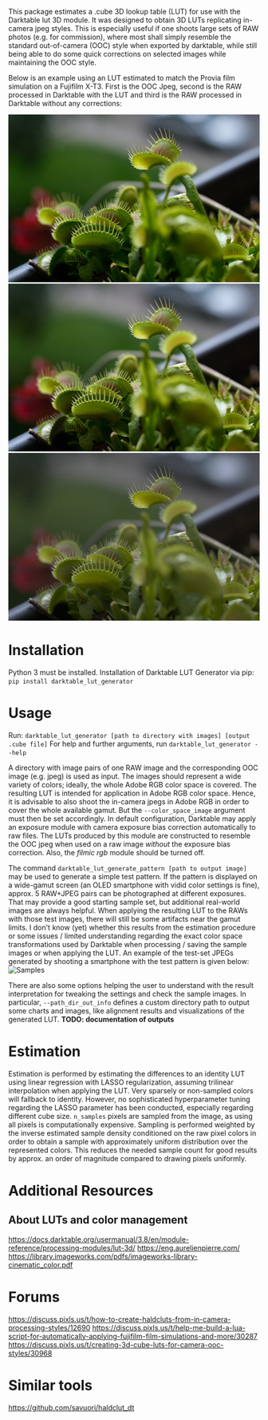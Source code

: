 This package estimates a .cube 3D lookup table (LUT) for use with the Darktable lut 3D module.
It was designed to obtain 3D LUTs replicating in-camera jpeg styles.
This is especially useful if one shoots large sets of RAW photos (e.g. for commission), where most shall simply
resemble the standard out-of-camera (OOC) style when exported by darktable, while still being able to do some quick
corrections on selected images while maintaining the OOC style.

Below is an example using an LUT estimated to match the Provia film simulation on a Fujifilm X-T3.
First is the OOC Jpeg, second is the RAW processed in Darktable with the LUT and third is the RAW processed in Darktable
without any corrections:

![Jpeg](https://raw.githubusercontent.com/wilecoyote2015/darktabe_lut_generator/master/images_readme/jpeg.jpg?raw=true "Jpeg")
![Raw with LUT](https://raw.githubusercontent.com/wilecoyote2015/darktabe_lut_generator/master/images_readme/provia.jpg?raw=true "Raw with LUT")
![Raw](https://raw.githubusercontent.com/wilecoyote2015/darktabe_lut_generator/master/images_readme/raw.jpg?raw=true "Raw")

# Installation

Python 3 must be installed.
Installation of Darktable LUT Generator via pip:
```pip install darktable_lut_generator```

# Usage

Run:
```darktable_lut_generator [path to directory with images] [output .cube file]```
For help and further arguments, run
```darktable_lut_generator --help```

A directory with image pairs of one RAW image and the corresponding OOC image (e.g. jpeg) is used as input.
The images should represent a wide variety of colors; ideally, the whole Adobe RGB color space is covered.
The resulting LUT is intended for application in Adobe RGB color space.
Hence, it is advisable to also shoot the in-camera jpegs in Adobe RGB in order to cover the whole available gamut.
But the `--color_space_image` argument must then be set accordingly.
In default configuration, Darktable may apply an exposure module with camera exposure bias correction automatically
to raw files. The LUTs produced by this module are constructed to resemble the OOC jpeg when used on a raw
image *without* the exposure bias correction. Also, the *filmic rgb* module should be turned off.

The command
```darktable_lut_generate_pattern [path to output image]```
may be used to generate a simple test pattern. If the pattern is displayed on a wide-gamut screen
(an OLED smartphone with vidid color settings is fine), approx. 5 RAW+JPEG pairs can be photographed at different
exposures. That may provide a good starting sample set, but additional real-world images are always
helpful.
When applying the resulting LUT to the RAWs with those test images, there will still be some artifacts near the gamut
limits.
I don't know (yet) whether this results from the estimation procedure or some issues / limited understanding
regarding the exact color space transformations used by Darktable when processing / saving the sample images
or when applying the LUT. An example of the test-set JPEGs generated by shooting a smartphone with the test pattern is
given below:
![Samples](https://raw.githubusercontent.com/wilecoyote2015/darktabe_lut_generator/master/images_readme/samples.jpg?raw=true "Samples")

There are also some options helping the user to understand with the result interpretation for tweaking the settings
and check the sample images.
In particular, `--path_dir_out_info` defines a custom directory path to output some charts and images, like alignment
results
and visualizations of the generated LUT. **TODO: documentation of outputs**

# Estimation

Estimation is performed by estimating the differences to an identity LUT using linear regression with LASSO
regularization, assuming trilinear interpolation when applying the LUT.
Very sparsely or non-sampled colors will fallback to identity. However, no sophisticated hyperparameter tuning regarding
the LASSO parameter has been conducted, especially regarding different cube size.
`n_samples` pixels are sampled from the image, as using all pixels is computationally expensive.
Sampling is performed weighted by the inverse estimated sample density conditioned on the raw pixel colors in order to
obtain a sample with approximately uniform distribution over the represented colors.
This reduces the needed sample count for good results by approx. an order of magnitude compared to drawing pixels
uniformly.

# Additional Resources

## About LUTs and color management

https://docs.darktable.org/usermanual/3.8/en/module-reference/processing-modules/lut-3d/
https://eng.aurelienpierre.com/
https://library.imageworks.com/pdfs/imageworks-library-cinematic_color.pdf

# Forums

https://discuss.pixls.us/t/how-to-create-haldcluts-from-in-camera-processing-styles/12690
https://discuss.pixls.us/t/help-me-build-a-lua-script-for-automatically-applying-fujifilm-film-simulations-and-more/30287
https://discuss.pixls.us/t/creating-3d-cube-luts-for-camera-ooc-styles/30968

# Similar tools

https://github.com/savuori/haldclut_dt






